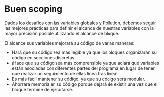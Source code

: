 # Buen scoping

Dados los desafíos con las variables globales y Pollution, debemos seguir las mejores prácticas para definir el alcance de nuestras variables con la mayor precisión posible utilizando el alcance de bloque.

El alcance sus variables mejorará su código de varias maneras:

- Hará que su código sea más legible ya que los bloques organizarán su código en secciones discretas.
- ¡Hace que su código sea más comprensible ya que aclara qué variables están asociadas con diferentes partes del programa en lugar de tener que realizar un seguimiento de ellas línea tras línea!
- Es más fácil mantener su código, ya que su código será modular.
- Ahorrará memoria en su código porque dejará de existir una vez que el bloque termine de ejecutarse.
